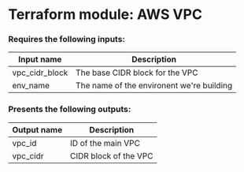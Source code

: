 # Terraform module: AWS VPC

### Requires the following inputs:

| Input name     | Description                               |
| -------------- | ----------------------------------------- |
| vpc_cidr_block | The base CIDR block for the VPC           |
| env_name       | The name of the environent we're building |

### Presents the following outputs:

| Output name | Description           |
| ----------- | --------------------- |
| vpc_id      | ID of the main VPC    |
| vpc_cidr    | CIDR block of the VPC |
